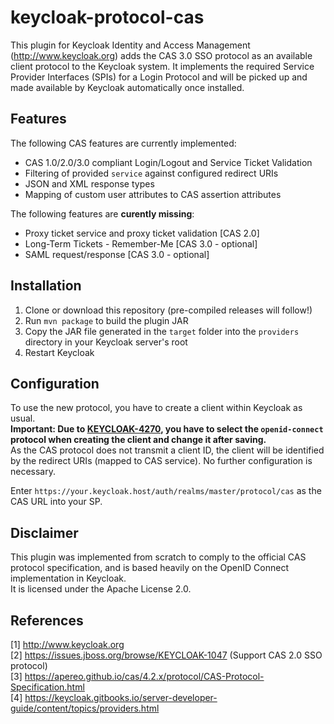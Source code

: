 # keycloak-protocol-cas
This plugin for Keycloak Identity and Access Management (http://www.keycloak.org) adds the CAS 3.0 SSO protocol as an available client protocol to the Keycloak system. It implements the required Service Provider Interfaces (SPIs) for a Login Protocol and will be picked up and made available by Keycloak automatically once installed.

## Features
The following CAS features are currently implemented:
* CAS 1.0/2.0/3.0 compliant Login/Logout and Service Ticket Validation
* Filtering of provided `service` against configured redirect URIs
* JSON and XML response types
* Mapping of custom user attributes to CAS assertion attributes

The following features are **curently missing**:
* Proxy ticket service and proxy ticket validation [CAS 2.0]
* Long-Term Tickets - Remember-Me [CAS 3.0 - optional]
* SAML request/response [CAS 3.0 - optional]

## Installation
1. Clone or download this repository (pre-compiled releases will follow!)
2. Run `mvn package` to build the plugin JAR
3. Copy the JAR file generated in the `target` folder into the `providers` directory in your Keycloak server's root
4. Restart Keycloak

## Configuration
To use the new protocol, you have to create a client within Keycloak as usual.  
**Important: Due to [KEYCLOAK-4270](https://issues.jboss.org/browse/KEYCLOAK-4270), you have to select the `openid-connect` protocol when creating the client and change it after saving.**  
As the CAS protocol does not transmit a client ID, the client will be identified by the redirect URIs (mapped to CAS service). No further configuration is necessary.

Enter `https://your.keycloak.host/auth/realms/master/protocol/cas` as the CAS URL into your SP.

## Disclaimer
This plugin was implemented from scratch to comply to the official CAS protocol specification, and is based heavily on the OpenID Connect implementation in Keycloak.  
It is licensed under the Apache License 2.0.

## References
[1] http://www.keycloak.org  
[2] https://issues.jboss.org/browse/KEYCLOAK-1047 (Support CAS 2.0 SSO protocol)  
[3] https://apereo.github.io/cas/4.2.x/protocol/CAS-Protocol-Specification.html  
[4] https://keycloak.gitbooks.io/server-developer-guide/content/topics/providers.html
